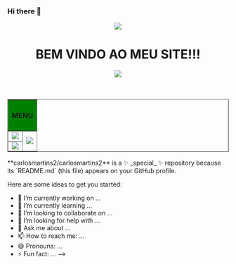 ### Hi there 👋
<body> 
<center><img src=ifs.png.png></center>
<center><h1>BEM VINDO AO MEU SITE!!!</h1></center>
<center><img src=diploma.jpeg></center><br><br>
<center><table border=1 width=300 >
<tr><td colspan=3 bgcolor=green >  <font size=white  ><h4> MENU</h4></font></td></tr>
<tr><td><a href=servidor.html><img src=servidor.jpg></a></td><td rowspan=2><img src=OMIF.jpg></td></tr>
<tr><td><a href=estudante.html><img src=estudante.jpg></td></tr>
</table></center>
</body>
**carlosmartins2/carlosmartins2** is a ✨ _special_ ✨ repository because its `README.md` (this file) appears on your GitHub profile.

Here are some ideas to get you started:

- 🔭 I’m currently working on ...
- 🌱 I’m currently learning ...
- 👯 I’m looking to collaborate on ...
- 🤔 I’m looking for help with ...
- 💬 Ask me about ...
- 📫 How to reach me: ...
- 😄 Pronouns: ...
- ⚡ Fun fact: ...
-->
